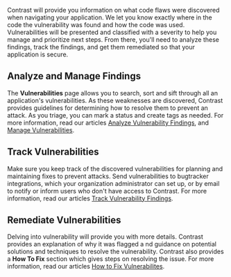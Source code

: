 <!--
title: "Vulnerability Analysis"
description: "Overview of vulnerability analysis"
tags: "assessment manage vulnerabilities analysis track fix"
-->

Contrast will provide you information on what code flaws were discovered when navigating your application. We let you know exactly where in the code the vulnerability was found and how the code was used. Vulnerabilities will be presented and classified with a severity to help you manage and prioritize next steps. From there, you'll need to analyze these findings, track the findings, and get them remediated so that your application is secure. 

## Analyze and Manage Findings
The **Vulnerabilities** page allows you to search, sort and sift through all an application's vulnerabilities. As these weaknesses are discovered, Contrast provides guidelines for determining how to resolve them to prevent an attack. As you triage, you can mark a status and create tags as needed. For more information, read our articles [Analyze Vulnerability Findings](user_vulns.html#analyze), and [Manage Vulnerabilities](user_vulns.html#manage).

## Track Vulnerabilities
Make sure you keep track of the discovered vulnerabilities for planning and maintaining fixes to prevent attacks. Send vulnerabilities to bugtracker integrations, which your organization administrator can set up, or by email to notify or inform users who don't have access to Contrast. For more information, read our articles [Track Vulnerability Findings](user_vulns.html#track).

## Remediate Vulnerabilities
Delving into vulnerability will provide you with more details. Contrast provides an explanation of why it was flagged a nd guidance on potential solutions and techniques to resolve the vulnerability. Contrast also provides a **How To Fix** section which gives steps on resolving the issue. For more information, read our articles [How to Fix Vulnerabilites](user_vulns.html#remediate).